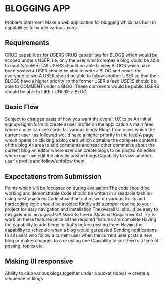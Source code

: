 # BLOGGING APP
Problem Statement
Make a web application for blogging which has built in capabilities to handle various users.

## Requirements
  CRUD capabilities for USERS
  CRUD capabilities for BLOGS which would be scoped under a USER. i.e. only the user which creates a blog would be able to modify/delete it
  All USERS should be able to view BLOGS which have been posted
  A USER should be able to write a BLOG and post it for everyone to see
  A USER should be able to follow another USER so that their BLOGS have a higher priority on the former USER's feed
  USERS should be able to COMMENT under a BLOG. These comments would be public
  USERS should be able to LIKE / UNLIKE a BLOG
## Basic Flow
  Subject to changes basis of how you want the overall UX to be
  An initial signup/signin form to create a user profile on the application
  A main feed where a user can see cards for various blogs. Blogs from users which the current user has followed would have a higher priority in the feed
  A page which opens on clicking a blog card which contains the complete contents of the blog
  An area to add comments and read other comments about the current blog
  An editor where user can create blogs to be posted
  An editor where user can edit the already posted blogs
  Capability to view another user's profile and follow/unfollow them
## Expectations from Submission
  Points which will be focussed on during evaluation
  The code should be working and demonstrable
  Code should be written in a readable fashion using best practices
  Code should be optimised on various fronts and hardcoding logic should be avoided
  Kindly add a proper readme to your project for easy navigation and installation
  The overall UI should be easy to navigate and have good UX
  Good to haves (Optional Requirements)
  Try to work on these features once all the required features are complete
  Having the capability to add blogs to drafts before posting them
  Having the capability to schedule when a blog would get posted
  Sending notifications to all users who follow a current user when the current user posts a new blog or makes changes to an existing one
  Capability to sort feed via time of posting, topics etc.
## Making UI responsive
  Ability to club various blogs together under a bucket (topic) -> create a sequence of blogs
